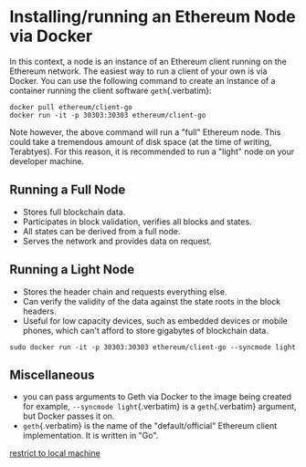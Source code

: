 # Installing/running an Ethereum Node via Docker

In this context, a node is an instance of an Ethereum client running on
the Ethereum network. The easiest way to run a client of your own is via
Docker. You can use the following command to create an instance of a
container running the client software `geth`{.verbatim}:

``` {#install ethereum .shell}
docker pull ethereum/client-go
docker run -it -p 30303:30303 ethereum/client-go
```

Note however, the above command will run a \"full\" Ethereum node. This
could take a tremendous amount of disk space (at the time of writing,
Terabtyes). For this reason, it is recommended to run a \"light\" node
on your developer machine.

## Running a Full Node

-   Stores full blockchain data.
-   Participates in block validation, verifies all blocks and states.
-   All states can be derived from a full node.
-   Serves the network and provides data on request.

## Running a Light Node

-   Stores the header chain and requests everything else.
-   Can verify the validity of the data against the state roots in the
    block headers.
-   Useful for low capacity devices, such as embedded devices or mobile
    phones, which can\'t afford to store gigabytes of blockchain data.

``` {#run light ethereum .shell}
sudo docker run -it -p 30303:30303 ethereum/client-go --syncmode light
```

## Miscellaneous

-   you can pass arguments to Geth via Docker to the image being created
    for example, `--syncmode light`{.verbatim} is a `geth`{.verbatim}
    argument, but Docker passes it on.
-   `geth`{.verbatim} is the name of the \"default/official\" Ethereum
    client implementation. It is written in \"Go\".

[restrict to local
machine](https://stackoverflow.com/questions/51111955/using-ethereum-in-docker-how-to-allow-request-from-host-machine-and-deny-from-o)
